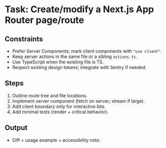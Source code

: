 # Task: Create/modify a Next.js App Router page/route

## Constraints

- Prefer Server Components; mark client components with `"use client"`.
- Keep server actions in the same file or a sibling `actions.ts`.
- Use TypeScript when the existing file is TS.
- Respect existing design tokens; integrate with Sentry if needed.

## Steps

1) Outline route tree and file locations.
2) Implement server component (fetch on server; stream if large).
3) Add client boundary only for interactive bits.
4) Add minimal tests (render + critical behavior).

## Output

- Diff + usage example + accessibility note.
